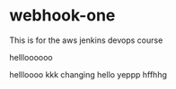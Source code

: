 # webhook-one
This is for the aws jenkins devops course

hellloooooo

hellloooo
kkk
changing hello
yeppp
hffhhg
